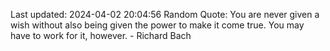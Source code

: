 Last updated: 2024-04-02 20:04:56
Random Quote: You are never given a wish without also being given the power to make it come true. You may have to work for it, however. - Richard Bach